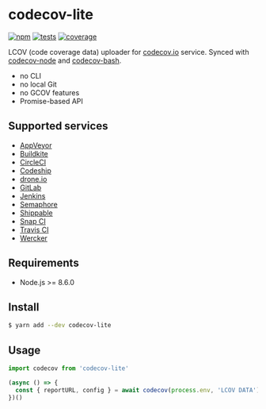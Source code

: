 # codecov-lite

[![npm](https://img.shields.io/npm/v/codecov-lite.svg?style=flat-square)](https://www.npmjs.com/package/codecov-lite)
[![tests](https://img.shields.io/travis/deepsweet/codecov-node-lite/master.svg?label=tests&style=flat-square)](https://travis-ci.org/deepsweet/codecov-node-lite)
[![coverage](https://img.shields.io/codecov/c/github/deepsweet/codecov-node-lite/master.svg?style=flat-square)](https://codecov.io/github/deepsweet/codecov-node-lite)

LCOV (code coverage data) uploader for [codecov.io](https://codecov.io/) service. Synced with [codecov-node](https://github.com/codecov/codecov-node) and [codecov-bash](https://github.com/codecov/codecov-bash).

* no CLI
* no local Git
* no GCOV features
* Promise-based API

## Supported services

* [AppVeyor](https://www.appveyor.com/)
* [Buildkite](https://buildkite.com/)
* [CircleCI](https://circleci.com/)
* [Codeship](https://codeship.com/)
* [drone.io](https://drone.io/)
* [GitLab](https://gitlab.com/)
* [Jenkins](https://jenkins.io/)
* [Semaphore](https://semaphoreci.com/)
* [Shippable](https://app.shippable.com/)
* [Snap CI](https://snap-ci.com/)
* [Travis CI](https://travis-ci.org/)
* [Wercker](http://wercker.com/)

## Requirements

* Node.js >= 8.6.0

## Install

```sh
$ yarn add --dev codecov-lite
```

## Usage

```js
import codecov from 'codecov-lite'

(async () => {
  const { reportURL, config } = await codecov(process.env, 'LCOV DATA')
})()
```
